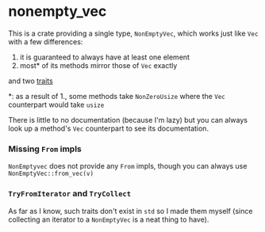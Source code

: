 # nonempty_vec
This is a crate providing a single type, `NonEmptyVec`, which works just like `Vec` with a few differences:
  1. it is guaranteed to always have at least one element
  2. most* of its methods mirror those of `Vec` exactly

and two [traits](#tryfromiterator-and-trycollect)

*: as a result of 1., some methods take `NonZeroUsize` where the `Vec` counterpart would take `usize`

There is little to no documentation (because I'm lazy) but you can always look up a method's `Vec` counterpart to see its documentation.

### Missing `From` impls
`NonEmptyvec` does not provide any `From` impls, though you can always use `NonEmptyVec::from_vec(v)`

### `TryFromIterator` and `TryCollect`
As far as I know, such traits don't exist in `std` so I made them myself (since collecting an iterator to a `NonEmptyVec` is a neat thing to have).